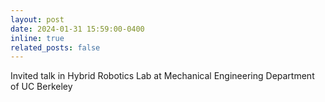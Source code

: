 ```yaml
---
layout: post
date: 2024-01-31 15:59:00-0400
inline: true
related_posts: false
---
```


Invited talk in Hybrid Robotics Lab at Mechanical Engineering Department of UC Berkeley